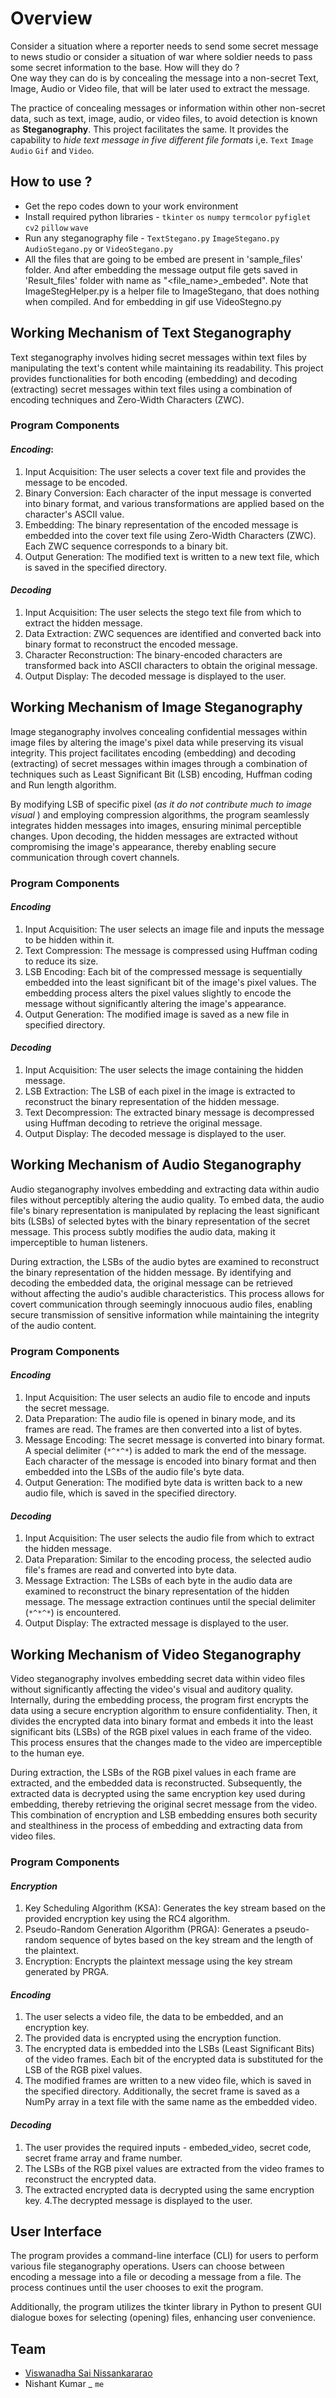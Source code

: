 
# Overview

Consider a situation where a reporter needs to send some secret message to news studio or consider a situation of war where soldier needs to pass some secret information to the base. How will they do ?  
One way they can do is by concealing the message into a non-secret Text, Image, Audio or Video file, that will be later used to extract the message.  

The practice of concealing messages or information within other non-secret data, such as text, image, audio, or video files, to avoid detection is known as **Steganography**. This project facilitates the same. It provides the capability to _hide text message in five different file formats_ i,e. `Text` `Image` `Audio` `Gif` and `Video`.


## How to use ?

- Get the repo codes down to your work environment
- Install required python libraries - `tkinter` `os` `numpy` `termcolor` `pyfiglet` `cv2` `pillow` `wave`
- Run any steganography file - `TextStegano.py` `ImageStegano.py` `AudioStegano.py` or `VideoStegano.py`
- All the files that are going to be embed are present in 'sample_files' folder. And after embedding the message output file gets saved in 'Result_files' folder with name as "<file_name>_embeded".
Note that ImageStegHelper.py is a helper file to ImageStegano, that does nothing when compiled. And for embedding in gif use VideoStegno.py


## Working Mechanism of Text Steganography

Text steganography involves hiding secret messages within text files by manipulating the text's content while maintaining its readability. This project provides functionalities for both encoding (embedding) and decoding (extracting) secret messages within text files using a combination of encoding techniques and Zero-Width Characters (ZWC).

### Program Components

#### *Encoding*: 

1. Input Acquisition: The user selects a cover text file and provides the message to be encoded.
2. Binary Conversion: Each character of the input message is converted into binary format, and various transformations are applied based on the character's ASCII value.
3. Embedding: The binary representation of the encoded message is embedded into the cover text file using Zero-Width Characters (ZWC). Each ZWC sequence corresponds to a binary bit.
4. Output Generation: The modified text is written to a new text file, which is saved in the specified directory.

#### *Decoding* 

1. Input Acquisition: The user selects the stego text file from which to extract the hidden message.
2. Data Extraction: ZWC sequences are identified and converted back into binary format to reconstruct the encoded message.
3. Character Reconstruction: The binary-encoded characters are transformed back into ASCII characters to obtain the original message.
4. Output Display: The decoded message is displayed to the user.



## Working Mechanism of Image Steganography


Image steganography involves concealing confidential messages within image files by altering the image's pixel data while preserving its visual integrity. This project facilitates encoding (embedding) and decoding (extracting) of secret messages within images through a combination of techniques such as Least Significant Bit (LSB) encoding, Huffman coding and Run length algorithm. 

By modifying LSB of specific pixel (*as it do not contribute much to image visual* ) and employing compression algorithms, the program seamlessly integrates hidden messages into images, ensuring minimal perceptible changes. Upon decoding, the hidden messages are extracted without compromising the image's appearance, thereby enabling secure communication through covert channels.

### Program Components

#### *Encoding* 

1. Input Acquisition: The user selects an image file and inputs the message to be hidden within it.
2. Text Compression: The message is compressed using Huffman coding to reduce its size.
3. LSB Encoding: Each bit of the compressed message is sequentially embedded into the least significant bit of the image's pixel values. The embedding process alters the pixel values slightly to encode the message without significantly altering the image's appearance.
4. Output Generation: The modified image is saved as a new file in specified directory.

#### *Decoding*

1. Input Acquisition: The user selects the image containing the hidden message.
2. LSB Extraction: The LSB of each pixel in the image is extracted to reconstruct the binary representation of the hidden message.
3. Text Decompression: The extracted binary message is decompressed using Huffman decoding to retrieve the original message.
4. Output Display: The decoded message is displayed to the user.



## Working Mechanism of Audio Steganography

Audio steganography involves embedding and extracting data within audio files without perceptibly altering the audio quality. To embed data, the audio file's binary representation is manipulated by replacing the least significant bits (LSBs) of selected bytes with the binary representation of the secret message. This process subtly modifies the audio data, making it imperceptible to human listeners. 

During extraction, the LSBs of the audio bytes are examined to reconstruct the binary representation of the hidden message. By identifying and decoding the embedded data, the original message can be retrieved without affecting the audio's audible characteristics. This process allows for covert communication through seemingly innocuous audio files, enabling secure transmission of sensitive information while maintaining the integrity of the audio content.

### Program Components

#### *Encoding* 

1. Input Acquisition: The user selects an audio file to encode and inputs the secret message.
2. Data Preparation: The audio file is opened in binary mode, and its frames are read. The frames are then converted into a list of bytes.
3. Message Encoding: The secret message is converted into binary format. A special delimiter (`*^*^*`) is added to mark the end of the message. Each character of the message is encoded into binary format and then embedded into the LSBs of the audio file's byte data.
4. Output Generation: The modified byte data is written back to a new audio file, which is saved in the specified directory.

#### *Decoding*

1. Input Acquisition: The user selects the audio file from which to extract the hidden message.
2. Data Preparation: Similar to the encoding process, the selected audio file's frames are read and converted into byte data.
3. Message Extraction: The LSBs of each byte in the audio data are examined to reconstruct the binary representation of the hidden message. The message extraction continues until the special delimiter (`*^*^*`) is encountered.
4. Output Display: The extracted message is displayed to the user.


## Working Mechanism of Video Steganography

Video steganography involves embedding secret data within video files without significantly affecting the video's visual and auditory quality. Internally, during the embedding process, the program first encrypts the data using a secure encryption algorithm to ensure confidentiality. Then, it divides the encrypted data into binary format and embeds it into the least significant bits (LSBs) of the RGB pixel values in each frame of the video. This process ensures that the changes made to the video are imperceptible to the human eye.
 
During extraction, the LSBs of the RGB pixel values in each frame are extracted, and the embedded data is reconstructed. Subsequently, the extracted data is decrypted using the same encryption key used during embedding, thereby retrieving the original secret message from the video. This combination of encryption and LSB embedding ensures both security and stealthiness in the process of embedding and extracting data from video files.

### Program Components

#### *Encryption*

1. Key Scheduling Algorithm (KSA): Generates the key stream based on the provided encryption key using the RC4 algorithm.
2. Pseudo-Random Generation Algorithm (PRGA): Generates a pseudo-random sequence of bytes based on the key stream and the length of the plaintext.
3. Encryption: Encrypts the plaintext message using the key stream generated by PRGA.

#### *Encoding*

1. The user selects a video file, the data to be embedded, and an encryption key.
2. The provided data is encrypted using the encryption function.
3. The encrypted data is embedded into the LSBs (Least Significant Bits) of the video frames. Each bit of the encrypted data is substituted for the LSB of the RGB pixel values.
4. The modified frames are written to a new video file, which is saved in the specified directory. Additionally, the secret frame is saved as a NumPy array in a text file with the same name as the embedded video.

#### *Decoding*

1. The user provides the required inputs - embeded_video, secret code, secret frame array and frame number.
2. The LSBs of the RGB pixel values are extracted from the video frames to reconstruct the encrypted data.
3. The extracted encrypted data is decrypted using the same encryption key.
4.The decrypted message is displayed to the user.

## User Interface

The program provides a command-line interface (CLI) for users to perform various file steganography operations. Users can choose between encoding a message into a file or decoding a message from a file. The process continues until the user chooses to exit the program. 

Additionally, the program utilizes the tkinter library in Python to present GUI dialogue boxes for selecting (opening) files, enhancing user convenience.


## Team 

- [Viswanadha Sai Nissankararao](https://github.com/createunique)
- Nishant Kumar _  `me`
